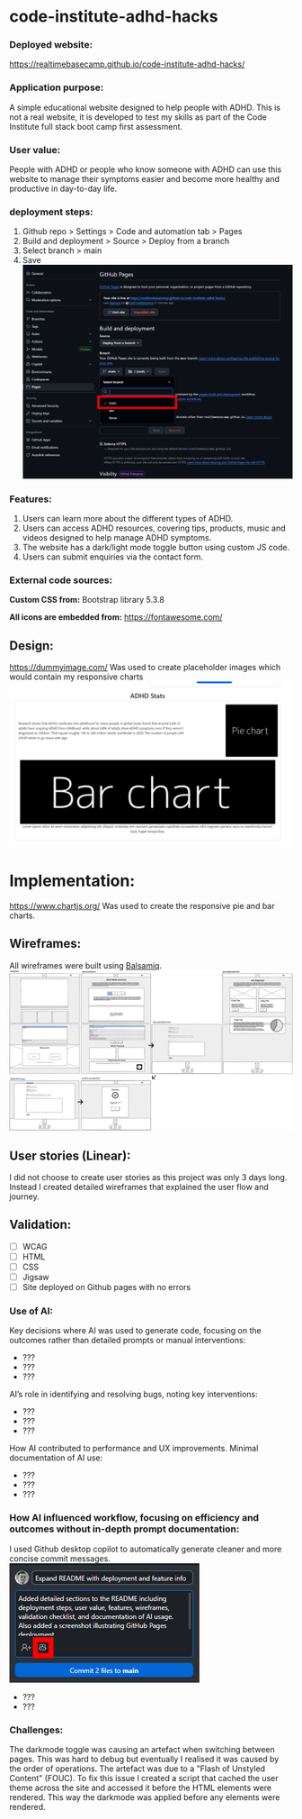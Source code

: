 # code-institute-adhd-hacks

### Deployed website:
https://realtimebasecamp.github.io/code-institute-adhd-hacks/

### Application purpose:
A simple educational website designed to help people with ADHD. This is not a real website, it is developed to test my skills as part of the Code Institute full stack boot camp first assessment.

### User value:
People with ADHD or people who know someone with ADHD can use this website to manage their symptoms easier and become more healthy and productive in day-to-day life.

### deployment steps:
1. Github repo > Settings > Code and automation tab > Pages
2. Build and deployment > Source > Deploy from a branch
3. Select branch > main
3. Save
![github pages deployment screenshot](/assets/images/github-pages-deployment.png "github pages deployment screenshot")

### Features:

1. Users can learn more about the different types of ADHD.
2. Users can access ADHD resources, covering tips, products, music and videos designed to help manage ADHD symptoms.
3. The website has a dark/light mode toggle button using custom JS code.
4. Users can submit enquiries via the contact form.

### External code sources:
**Custom CSS from:** Bootstrap library 5.3.8

**All icons are embedded from:** https://fontawesome.com/

## Design:
https://dummyimage.com/
Was used to create placeholder images which would contain my responsive charts
![Dummy image generator](/assets/images/dummy-images.png "Dummy images diagram")

# Implementation:
https://www.chartjs.org/
Was used to create the responsive pie and bar charts.

## Wireframes:
All wireframes were built using [Balsamiq](https://balsamiq.com/).
![Website wireframes](/assets/images/wireframes.png "Website wireframe diagram")

## User stories (Linear):
I did not choose to create user stories as this project was only 3 days long. Instead I created detailed wireframes that explained the user flow and journey.

## Validation:
- [ ]  WCAG
- [ ]  HTML
- [ ]  CSS
- [ ]  Jigsaw
- [ ]  Site deployed on Github pages with no errors

### Use of AI:
Key decisions where AI was used to generate code, focusing on the outcomes rather than detailed prompts or manual interventions:
- ???
- ???
- ???

AI’s role in identifying and resolving bugs, noting key interventions:
- ???
- ???
- ???

How AI contributed to performance and UX improvements. Minimal documentation of AI use:
- ???
- ???
- ???

### How AI influenced workflow, focusing on efficiency and outcomes without in-depth prompt documentation:
I used Github desktop copilot to automatically generate cleaner and more concise commit messages.
![Github desktop copilot commit message screenshot explaining AI use](/assets/images/github-desktop-copilot.png "Github desktop copilot commit message screenshot explaining AI use")

- ???
- ???

### Challenges:
The darkmode toggle was causing an artefact when switching between pages. This was hard to debug but eventually I realised it was caused by the order of operations. The artefact was due to a "Flash of Unstyled Content" (FOUC). To fix this issue I created a script that cached the user theme across the site and accessed it before the HTML elements were rendered. This way the darkmode was applied before any elements were rendered.